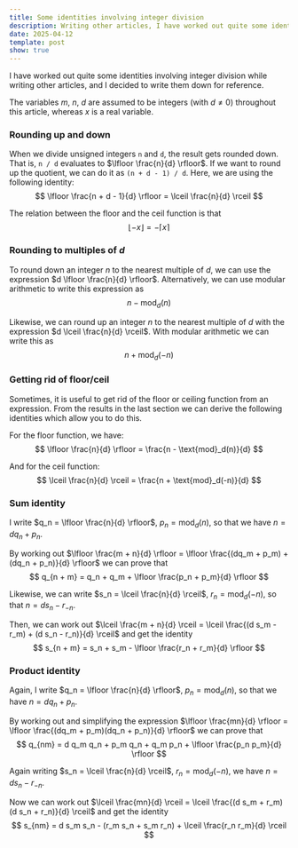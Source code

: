 ```yaml
---
title: Some identities involving integer division
description: Writing other articles, I have worked out quite some identities involving integer division, and I decided to write them down.
date: 2025-04-12
template: post
show: true
---
```


I have worked out quite some identities involving integer division while writing other articles, and I decided to write them down for reference.

The variables $m$, $n$, $d$ are assumed to be integers (with $d \neq 0$) throughout this article, whereas $x$ is a real variable.


### Rounding up and down

When we divide unsigned integers `n` and `d`, the result gets rounded down. That is, `n / d` evaluates to $\lfloor \frac{n}{d} \rfloor$. If we want to round up the quotient, we can do it as `(n + d - 1) / d`. Here, we are using the following identity:
$$ \lfloor \frac{n + d - 1}{d} \rfloor = \lceil \frac{n}{d} \rceil $$

The relation between the floor and the ceil function is that
$$ \lfloor - x \rfloor = - \lceil x \rceil $$


### Rounding to multiples of $d$

To round down an integer $n$ to the nearest multiple of $d$, we can use the expression $d \lfloor \frac{n}{d} \rfloor$. Alternatively, we can use modular arithmetic to write this expression as
$$ n - \text{mod}_d(n) $$

Likewise, we can round up an integer $n$ to the nearest multiple of $d$ with the expression $d \lceil \frac{n}{d} \rceil$. With modular arithmetic we can write this as
$$ n + \text{mod}_d(-n) $$


### Getting rid of floor/ceil

Sometimes, it is useful to get rid of the floor or ceiling function from an expression. From the results in the last section we can derive the following identities which allow you to do this.

For the floor function, we have:
$$ \lfloor \frac{n}{d} \rfloor = \frac{n - \text{mod}_d(n)}{d} $$

And for the ceil function:
$$ \lceil \frac{n}{d} \rceil = \frac{n + \text{mod}_d(-n)}{d} $$


### Sum identity

I write $q_n = \lfloor \frac{n}{d} \rfloor$, $p_n = \text{mod}_d(n)$, so that we have $n = d q_n + p_n$.

By working out $\lfloor \frac{m + n}{d} \rfloor = \lfloor \frac{(dq_m + p_m) + (dq_n + p_n)}{d} \rfloor$ we can prove that
$$ q_{n + m} = q_n + q_m + \lfloor \frac{p_n + p_m}{d} \rfloor $$

Likewise, we can write $s_n = \lceil \frac{n}{d} \rceil$, $r_n = \text{mod}_d(-n)$, so that $n = d s_n - r_{-n}$.

Then, we can work out $\lceil \frac{m + n}{d} \rceil = \lceil \frac{(d s_m - r_m) + (d s_n - r_n)}{d} \rceil$ and get the identity
$$ s_{n + m} = s_n + s_m - \lfloor \frac{r_n + r_m}{d} \rfloor $$

### Product identity

Again, I write $q_n = \lfloor \frac{n}{d} \rfloor$, $p_n = \text{mod}_d(n)$, so that we have $n = d q_n + p_n$.

By working out and simplifying the expression $\lfloor \frac{mn}{d} \rfloor = \lfloor \frac{(dq_m + p_m)(dq_n + p_n)}{d} \rfloor$ we can prove that
$$ q_{nm} = d q_m q_n + p_m q_n + q_m p_n + \lfloor \frac{p_n p_m}{d} \rfloor $$

Again writing $s_n = \lceil \frac{n}{d} \rceil$, $r_n = \text{mod}_d(-n)$, we have $n = d s_n - r_{-n}$.

Now we can work out $\lceil \frac{mn}{d} \rceil = \lceil \frac{(d s_m + r_m)(d s_n + r_n)}{d} \rceil$ and get the identity
$$ s_{nm} = d s_m s_n - (r_m s_n + s_m r_n) + \lceil \frac{r_n r_m}{d} \rceil $$
